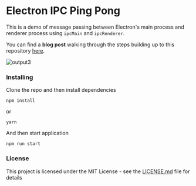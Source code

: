 # Electron IPC Ping Pong

This is a demo of message passing between Electron's main process and renderer process using `ipcMain` and `ipcRenderer`.

You can find a **blog post** walking through the steps building up to this repository [here](http://nickolinger.com/blog).

![output3](https://user-images.githubusercontent.com/1470297/81488245-4d3cb400-9234-11ea-8041-08b20fd7b83c.gif)


### Installing

Clone the repo and then install dependencies


```
npm install
```

or 

```
yarn
```


And then start application

```
npm run start
```


### License

This project is licensed under the MIT License - see the [LICENSE.md](LICENSE.md) file for details
